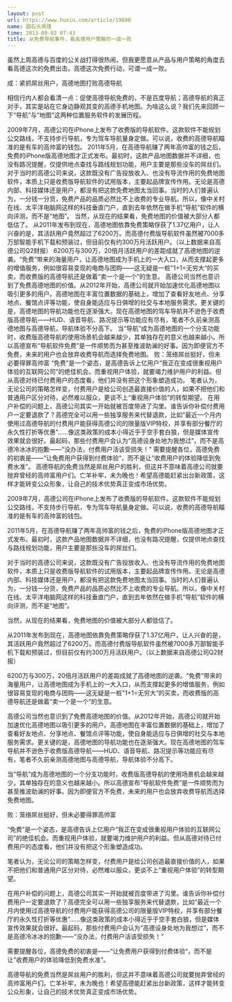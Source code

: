 ```yaml
---
layout: post
url: https://www.huxiu.com/article/19690
name: 圆石头周璞
time: 2013-09-02 07:43
title: 从免费导航事件，看高德用户策略的一成一败
---
```

虽然上周高德与百度的公关战打得很热闹，但我更愿意从产品与用户策略的角度去看高德这次的免费出击。高德这次免费行动，可谓一成一败。

成：紧抓屌丝用户，高德地图打败高德导航

相信行内人都会看清一点：促使高德导航免费的，不是百度导航；高德导航的真正对手，其实是站在它身边静观其变的高德手机地图。为啥这么说？我们先来回顾一下“导航”与“地图”这两种位置服务软件的发展历程。

2009年7月，高德公司在iPhone上发布了收费版的导航软件。这款软件不能规划公交路线，不支持步行导航，专为驾车导航量身定做。可以说，收费的高德导航瞄准的是有车的高帅富的钱包。 2011年5月，在高德导航赚了两年高帅富的钱之后，免费的iPhone版高德地图才正式发布。最初时，这款产品地图数据并不详细，也没有路况提醒，仅提供地点查找与路线规划功能，用户主要是那些没车的屌丝们。 对于当时的高德公司来说，这款既没有广告投放收入、也没有导流作用的免费地图软件，本质上只是收费版导航软件的试用版本，主要起品牌宣传作用。无论是高德内部、科技媒体还是用户，都没有把这款免费地图太当回事。当时的人们普遍认为，一分钱一分货，免费产品的品质必然比不上收费的专业导航。所以，像中关村在线、太平洋电脑网这样的科技垂直门户，直到去年依然在做手机“导航”软件的横向评测，而不是“地图”。 当然，从现在的结果看，免费地图的价值被大部分人都低估了。 从2011年发布到现在，高德地图依靠免费策略俘获了1.37亿用户，让人兴奋的是，其活跃用户竟然超过了6200万。而高德付费版导航软件虽然被7000多万部智能手机下载和预装过，但目前仅有约300万月活跃用户。（以上数据来自高德公司Q2财报） 6200万与300万，20倍月活跃用户的差距成就了高德地图的逆袭。“免费”带来的海量用户，让高德地图成为手机上的一大入口，从而支撑起更多的增值服务，例如很容易变现的电商与团购——这无疑是一桩"1+1=无穷大“的买卖，而收费版的高德导航还是做着“卖一个是一个”的生意。 高德公司当然也意识到了免费高德地图的价值。从2012年开始，高德公司就开始加速优化高德地图以吸引更多的用户。高德地图在丰富位置数据的基础上，增加了查看好友地点、分享地点、餐馆点评等功能，使自身能适应与日俱增的社交与本地服务需求。更关键的是，高德地图的导航功能也在逐渐强大。现在高德地图的驾车导航并不逊色于收费版高德导航——HUD、语音导航、路况提示等功能应有尽有，笔者不久前亲测高德地图与高德导航，导航体验不分高下。 当“导航”成为高德地图的一个分支功能时，收费版高德导航的使用场景机会越来越少，其单独存在的意义也越来越小。所以高德宣布“导航软件免费”是一件顺势而为甚至推波助澜的好事。因为即便官方不免费，未来的用户也会放弃收费导航而选择免费地图。 败：笼络屌丝挺好，但未必要得罪高帅富 “免费”是一个姿态，是高德告诉上亿用户“我正在变成很重视用户体验的互联网公司”的绝佳机会。而重视用户体验，就要竭力维护用户的利益。但从高德对待已付费用户的态度看，他们并没有把这个形象塑造成功。 笔者认为，无论公司的策略怎样变，付费用户是给公司创造最直接价值的人，如果不把他们和普通用户区分对待，必然难以服众，更谈不上“重视用户体验”的转型期望。 在用户补偿的问题上，高德公司其实一开始就被百度带进了沟里。谁告诉你补偿付费用户一定要退款了？高德完全可以用一些独享服务来代替退款，比如“最近一个月内使用过高德导航的付费用户能获得高德公司的限量版VIP特权，并享有部分餐厅的永久性打折等优惠”……像这类政策的成本小得近乎于空手套白狼，但是媒体宣传效果就会很好。最起码，那些付费用户会认为“高德设身处地为我想过”，而不是高德冷冰冰的抱歉——“没办法，付费用户活该受损失！” 需要提醒各位，高德免费的初衷是——“让免费用户获得到付费体验“，而不是让“收费用户的体验降低到免费水准”。 高德导航的免费当然是屌丝用户的胜利，但这并不意味着高德公司就要抛弃曾经的高帅富用户们。亡羊补牢，未为晚也！希望高德能赶紧出台新政策，这样才能转变公众形象，让自己的技术优势真正变成市场优势。

2009年7月，高德公司在iPhone上发布了收费版的导航软件。这款软件不能规划公交路线，不支持步行导航，专为驾车导航量身定做。可以说，收费的高德导航瞄准的是有车的高帅富的钱包。

2011年5月，在高德导航赚了两年高帅富的钱之后，免费的iPhone版高德地图才正式发布。最初时，这款产品地图数据并不详细，也没有路况提醒，仅提供地点查找与路线规划功能，用户主要是那些没车的屌丝们。

对于当时的高德公司来说，这款既没有广告投放收入、也没有导流作用的免费地图软件，本质上只是收费版导航软件的试用版本，主要起品牌宣传作用。无论是高德内部、科技媒体还是用户，都没有把这款免费地图太当回事。当时的人们普遍认为，一分钱一分货，免费产品的品质必然比不上收费的专业导航。所以，像中关村在线、太平洋电脑网这样的科技垂直门户，直到去年依然在做手机“导航”软件的横向评测，而不是“地图”。

当然，从现在的结果看，免费地图的价值被大部分人都低估了。

从2011年发布到现在，高德地图依靠免费策略俘获了1.37亿用户，让人兴奋的是，其活跃用户竟然超过了6200万。而高德付费版导航软件虽然被7000多万部智能手机下载和预装过，但目前仅有约300万月活跃用户。（以上数据来自高德公司Q2财报）

6200万与300万，20倍月活跃用户的差距成就了高德地图的逆袭。“免费”带来的海量用户，让高德地图成为手机上的一大入口，从而支撑起更多的增值服务，例如很容易变现的电商与团购——这无疑是一桩"1+1=无穷大“的买卖，而收费版的高德导航还是做着“卖一个是一个”的生意。

高德公司当然也意识到了免费高德地图的价值。从2012年开始，高德公司就开始加速优化高德地图以吸引更多的用户。高德地图在丰富位置数据的基础上，增加了查看好友地点、分享地点、餐馆点评等功能，使自身能适应与日俱增的社交与本地服务需求。更关键的是，高德地图的导航功能也在逐渐强大。现在高德地图的驾车导航并不逊色于收费版高德导航——HUD、语音导航、路况提示等功能应有尽有，笔者不久前亲测高德地图与高德导航，导航体验不分高下。

当“导航”成为高德地图的一个分支功能时，收费版高德导航的使用场景机会越来越少，其单独存在的意义也越来越小。所以高德宣布“导航软件免费”是一件顺势而为甚至推波助澜的好事。因为即便官方不免费，未来的用户也会放弃收费导航而选择免费地图。

败：笼络屌丝挺好，但未必要得罪高帅富

“免费”是一个姿态，是高德告诉上亿用户“我正在变成很重视用户体验的互联网公司”的绝佳机会。而重视用户体验，就要竭力维护用户的利益。但从高德对待已付费用户的态度看，他们并没有把这个形象塑造成功。

笔者认为，无论公司的策略怎样变，付费用户是给公司创造最直接价值的人，如果不把他们和普通用户区分对待，必然难以服众，更谈不上“重视用户体验”的转型期望。

在用户补偿的问题上，高德公司其实一开始就被百度带进了沟里。谁告诉你补偿付费用户一定要退款了？高德完全可以用一些独享服务来代替退款，比如“最近一个月内使用过高德导航的付费用户能获得高德公司的限量版VIP特权，并享有部分餐厅的永久性打折等优惠”……像这类政策的成本小得近乎于空手套白狼，但是媒体宣传效果就会很好。最起码，那些付费用户会认为“高德设身处地为我想过”，而不是高德冷冰冰的抱歉——“没办法，付费用户活该受损失！”

需要提醒各位，高德免费的初衷是——“让免费用户获得到付费体验“，而不是让“收费用户的体验降低到免费水准”。

高德导航的免费当然是屌丝用户的胜利，但这并不意味着高德公司就要抛弃曾经的高帅富用户们。亡羊补牢，未为晚也！希望高德能赶紧出台新政策，这样才能转变公众形象，让自己的技术优势真正变成市场优势。

